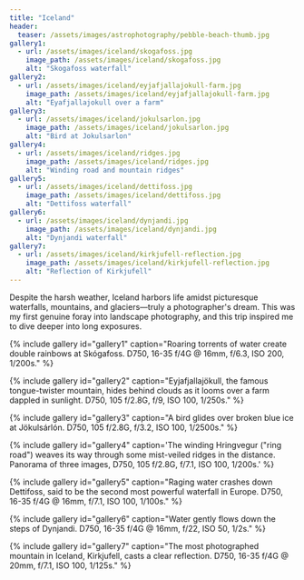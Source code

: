 ```yaml
---
title: "Iceland"
header:
  teaser: /assets/images/astrophotography/pebble-beach-thumb.jpg
gallery1:
  - url: /assets/images/iceland/skogafoss.jpg
    image_path: /assets/images/iceland/skogafoss.jpg
    alt: "Skogafoss waterfall"
gallery2:
  - url: /assets/images/iceland/eyjafjallajokull-farm.jpg
    image_path: /assets/images/iceland/eyjafjallajokull-farm.jpg
    alt: "Eyafjallajokull over a farm"
gallery3:
  - url: /assets/images/iceland/jokulsarlon.jpg
    image_path: /assets/images/iceland/jokulsarlon.jpg
    alt: "Bird at Jokulsarlon"
gallery4:
  - url: /assets/images/iceland/ridges.jpg
    image_path: /assets/images/iceland/ridges.jpg
    alt: "Winding road and mountain ridges"
gallery5:
  - url: /assets/images/iceland/dettifoss.jpg
    image_path: /assets/images/iceland/dettifoss.jpg
    alt: "Dettifoss waterfall"
gallery6:
  - url: /assets/images/iceland/dynjandi.jpg
    image_path: /assets/images/iceland/dynjandi.jpg
    alt: "Dynjandi waterfall"
gallery7:
  - url: /assets/images/iceland/kirkjufell-reflection.jpg
    image_path: /assets/images/iceland/kirkjufell-reflection.jpg
    alt: "Reflection of Kirkjufell"
---
```


Despite the harsh weather, Iceland harbors life amidst picturesque waterfalls, mountains, and glaciers—truly a photographer's dream. This was my first genuine foray into landscape photography, and this trip inspired me to dive deeper into long exposures.

{% include gallery id="gallery1" caption="Roaring torrents of water create double rainbows at Skógafoss. D750, 16-35 f/4G @ 16mm, f/6.3, ISO 200, 1/200s." %}

{% include gallery id="gallery2" caption="Eyjafjallajökull, the famous tongue-twister mountain, hides behind clouds as it looms over a farm dappled in sunlight. D750, 105 f/2.8G, f/9, ISO 100, 1/250s." %}

{% include gallery id="gallery3" caption="A bird glides over broken blue ice at Jökulsárlón. D750, 105 f/2.8G, f/3.2, ISO 100, 1/2500s." %}

{% include gallery id="gallery4" caption='The winding Hringvegur ("ring road") weaves its way through some mist-veiled ridges in the distance. Panorama of three images, D750, 105 f/2.8G, f/7.1, ISO 100, 1/200s.' %}

{% include gallery id="gallery5" caption="Raging water crashes down Dettifoss, said to be the second most powerful waterfall in Europe. D750, 16-35 f/4G @ 16mm, f/7.1, ISO 100, 1/100s." %}

{% include gallery id="gallery6" caption="Water gently flows down the steps of Dynjandi. D750, 16-35 f/4G @ 16mm, f/22, ISO 50, 1/2s." %}

{% include gallery id="gallery7" caption="The most photographed mountain in Iceland, Kirkjufell, casts a clear reflection. D750, 16-35 f/4G @ 20mm, f/7.1, ISO 100, 1/125s." %}
